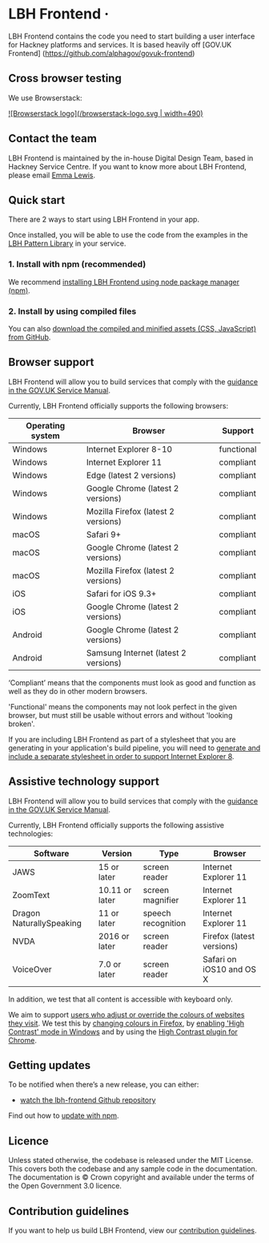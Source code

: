 LBH Frontend ·
=====================

LBH Frontend contains the code you need to start building a user interface
for Hackney platforms and services. It is based heavily off [GOV.UK Frontend] (https://github.com/alphagov/govuk-frontend)

<!-- See live examples of LBH Frontend components, and guidance on when to use
them in your service, in the [LBH Design
System](https://design-system.service.gov.uk/). -->

## Cross browser testing

We use Browserstack: 

[![Browserstack logo](/browserstack-logo.svg | width=490)](https://www.browserstack.com/)

## Contact the team

LBH Frontend is maintained by the in-house Digital Design Team, based in Hackney Service Centre. If you want to know more about LBH Frontend, please email [Emma Lewis](mailto:emma.lewis@hackney.gov.uk).

## Quick start

There are 2 ways to start using LBH Frontend in your app.

Once installed, you will be able to use the code from the examples in the
[LBH Pattern Library](https://lbh-frontend.herokuapp.com/)
in your service.

### 1. Install with npm (recommended)

We recommend [installing LBH Frontend using node package manager
(npm)](docs/installation/installing-with-npm.md).

### 2. Install by using compiled files

You can also [download the compiled and minified assets (CSS, JavaScript) from
GitHub](docs/installation/installing-from-dist.md).

## Browser support

LBH Frontend will allow you to build services that comply with the [guidance
in the GOV.UK Service Manual][service-manual-browsers].

Currently, LBH Frontend officially supports the following browsers:

| Operating system | Browser                                | Support     |
|----------------- |----------------------------------------|-------------|
| Windows          | Internet Explorer 8-10                 | functional  |
| Windows          | Internet Explorer 11                   | compliant   |
| Windows          | Edge (latest 2 versions)               | compliant   |
| Windows          | Google Chrome (latest 2 versions)      | compliant   |
| Windows          | Mozilla Firefox (latest 2 versions)    | compliant   |
| macOS            | Safari 9+                              | compliant   |
| macOS            | Google Chrome (latest 2 versions)      | compliant   |
| macOS            | Mozilla Firefox (latest 2 versions)    | compliant   |
| iOS              | Safari for iOS 9.3+                    | compliant   |
| iOS              | Google Chrome (latest 2 versions)      | compliant   |
| Android          | Google Chrome (latest 2 versions)      | compliant   |
| Android          | Samsung Internet (latest 2 versions)   | compliant   |

‘Compliant’ means that the components must look as good and function as well as
they do in other modern browsers.

'Functional' means the components may not look perfect in the given browser, but
must still be usable without errors and without 'looking broken'.

If you are including LBH Frontend as part of a stylesheet that you are
generating in your application's build pipeline, you will need to [generate and
include a separate stylesheet in order to support Internet Explorer
8](docs/installation/supporting-internet-explorer-8.md).

[service-manual-browsers]: https://www.gov.uk/service-manual/technology/designing-for-different-browsers-and-devices#browsers-to-test-in

## Assistive technology support

LBH Frontend will allow you to build services that comply with the [guidance
in the GOV.UK Service Manual][service-manual-assistive-technologies].

Currently, LBH Frontend officially supports the following assistive technologies:

| Software                 | Version        | Type               | Browser                   |
|--------------------------|----------------|--------------------|---------------------------|
| JAWS                     | 15 or later    | screen reader      | Internet Explorer 11      |
| ZoomText                 | 10.11 or later | screen magnifier   | Internet Explorer 11      |
| Dragon NaturallySpeaking | 11 or later    | speech recognition | Internet Explorer 11      |
| NVDA                     | 2016 or later  | screen reader      | Firefox (latest versions) |
| VoiceOver                | 7.0 or later   | screen reader      | Safari on iOS10 and OS X  |

In addition, we test that all content is accessible with keyboard only.

We aim to support [users who adjust or override the colours of websites they visit][how-users-change-colours-on-websites]. We test this by [changing colours in Firefox][changing-colours-in-firefox], by [enabling 'High Contrast' mode in Windows][enabling-high-contrast-mode-in-windows] and by using the [High Contrast plugin for Chrome][high-contrast-plugin-for-chrome].

[service-manual-assistive-technologies]: https://www.gov.uk/service-manual/technology/testing-with-assistive-technologies#what-to-test

[changing-colours-in-firefox]:
https://support.mozilla.org/en-US/kb/change-fonts-and-colors-websites-use

[enabling-high-contrast-mode-in-windows]:
https://support.microsoft.com/en-gb/help/13862/windows-use-high-contrast-mode

[high-contrast-plugin-for-chrome]: https://chrome.google.com/webstore/detail/high-contrast/djcfdncoelnlbldjfhinnjlhdjlikmph?hl=en-US

[how-users-change-colours-on-websites]:
https://accessibility.blog.gov.uk/2017/03/27/how-users-change-colours-on-websites/

## Getting updates

To be notified when there’s a new release, you can either:

- [watch the lbh-frontend Github repository](https://help.github.com/en/articles/watching-and-unwatching-repositories)

Find out how to [update with npm](https://github.com/LBHackney-IT/LBH-frontend/blob/master/docs/installation/updating-with-npm.md).

## Licence

Unless stated otherwise, the codebase is released under the MIT License. This
covers both the codebase and any sample code in the documentation. The
documentation is &copy; Crown copyright and available under the terms of the
Open Government 3.0 licence.

## Contribution guidelines

If you want to help us build LBH Frontend, view our [contribution
guidelines](CONTRIBUTING.md).
